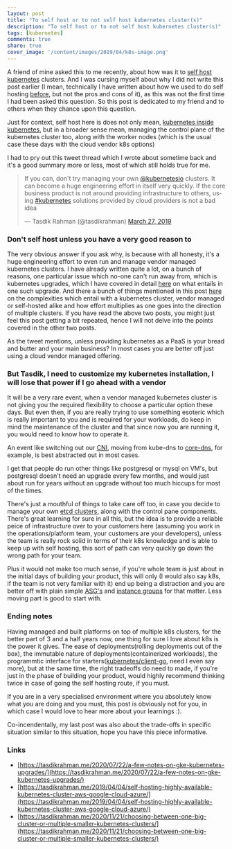 ```yaml
---
layout: post
title: "To self host or to not self host kubernetes cluster(s)"
description: "To self host or to not self host kubernetes cluster(s)"
tags: [kubernetes]
comments: true
share: true
cover_image: '/content/images/2019/04/k8s-image.png'
---
```


A friend of mine asked this to me recently, about how was it to [self host](https://en.wikipedia.org/wiki/Self-hosting) [kubernetes](https://kubernetes.io) clusters. And I was cursing myself about why I did not write this post earlier (I mean, technically I have written about how we used to do self hosting [before](https://tasdikrahman.me/2019/04/04/self-hosting-highly-available-kubernetes-cluster-aws-google-cloud-azure/), but not the pros and cons of it), as this was not the first time I had been asked this question. So this post is dedicated to my friend and to others when they chance upon this question.

Just for context, self host here is does not only mean, [kubernetes inside kubernetes](https://tasdikrahman.me/2019/04/04/self-hosting-highly-available-kubernetes-cluster-aws-google-cloud-azure/), but in a broader sense mean, managing the control plane of the kubernetes cluster too, along with the worker nodes (which is the usual case these days with the cloud vendor k8s options)

I had to pry out this tweet thread which I wrote about sometime back and it's a good summary more or less, most of which still holds true for me.

<blockquote class="twitter-tweet"><p lang="en" dir="ltr">If you can, don&#39;t try managing your own <a href="https://twitter.com/kubernetesio?ref_src=twsrc%5Etfw">@kubernetesio</a> clusters. It can become a huge engineering effort in itself very quickly. If the core business product is not around providing infrastructure to others, using <a href="https://twitter.com/hashtag/kubernetes?src=hash&amp;ref_src=twsrc%5Etfw">#kubernetes</a> solutions provided by cloud providers is not a bad idea</p>&mdash; Tasdik Rahman (@tasdikrahman) <a href="https://twitter.com/tasdikrahman/status/1110927284926447617?ref_src=twsrc%5Etfw">March 27, 2019</a></blockquote> <script async src="https://platform.twitter.com/widgets.js" charset="utf-8"></script>

### Don't self host unless you have a very good reason to

The very obvious answer if you ask why, is because with all honesty, it's a huge engineering effort to even run and manage vendor managed kubernetes clusters. I have already written quite a lot, on a bunch of reasons, one particular issue which no-one can't run away from, which is kubernetes upgrades, which I have covered in detail [here](https://tasdikrahman.me/2020/07/22/a-few-notes-on-gke-kubernetes-upgrades/) on what entails in one such upgrade. And there a bunch of things mentioned in this post [here](https://tasdikrahman.me/2020/11/21/choosing-between-one-big-cluster-or-multiple-smaller-kubernetes-clusters/) on the complexities which entail with a kubernetes cluster, vendor managed or self-hosted alike and how effort multiplies as one goes into the direction of multiple clusters. If you have read the above two posts, you might just feel this post getting a bit repeated, hence I will not delve into the points covered in the other two posts.

As the tweet mentions, unless providing kubernetes as a PaaS is your bread and butter and your main business? In most cases you are better off just using a cloud vendor managed offering.

### But Tasdik, I need to customize my kubernetes installation, I will lose that power if I go ahead with a vendor

It will be a very rare event, when a vendor managed kubernetes cluster is not giving you the required flexibility to choose a particular option these days. But even then, if you are really trying to use something esoteric which is really important to you and is required for your workloads, do keep in mind the maintenance of the cluster and that since now you are running it, you would need to know how to operate it.

An event like switching out our [CNI](https://chrislovecnm.com/kubernetes/cni/choosing-a-cni-provider/), moving from kube-dns to [core-dns](https://kubernetes.io/docs/tasks/administer-cluster/coredns/), for example, is best abstracted out in most cases.

I get that people do run other things like postgresql or mysql on VM's, but postgresql doesn't need an upgrade every few months, and would just about run for years without an upgrade without too much hiccups for most of the times.

There's just a mouthful of things to take care off too, in case you decide to manage your own [etcd clusters](https://kubernetes.io/docs/tasks/administer-cluster/configure-upgrade-etcd/), along with the control pane components. There's great learning for sure in all this, but the idea is to provide a reliable peice of infrastructure over to your customers here (assuming you work in the operations/platform team, your customers are your developers), unless the team is really rock solid in terms of their k8s knowledge and is able to keep up with self hosting, this sort of path can very quickly go down the wrong path for your team.

Plus it would not make too much sense, if you're whole team is just about in the initial days of building your product, this will only (I would also say k8s, if the team is not very familiar with it) end up being a distraction and you are better off with plain simple [ASG's](https://docs.aws.amazon.com/autoscaling/ec2/userguide/AutoScalingGroup.html) and [instance groups](https://cloud.google.com/compute/docs/instance-groups) for that matter. Less moving part is good to start with.

### Ending notes

Having managed and built platforms on top of multiple k8s clusters, for the better part of 3 and a half years now, one thing for sure I love about k8s is the power it gives. The ease of deployments(rolling deployments out of the box), the immutable nature of deployments(containerized workloads), the programmtic interface for starters([kubernetes/client-go](https://github.com/kubernetes/client-go), need I even say more), but at the same time, the right tradeoffs do need to made, if you're just in the phase of building your product, would highly recommend thinking twice in case of going the self hosting route, if you must.

If you are in a very specialised environment where you absolutely know what you are doing and you must, this post is obviously not for you, in which case I would love to hear more about your learnings :).

Co-incendentally, my last post was also about the trade-offs in specific situation similar to this situation, hope you have this piece informative.
### Links

- [https://tasdikrahman.me/2020/07/22/a-few-notes-on-gke-kubernetes-upgrades/](https://tasdikrahman.me/2020/07/22/a-few-notes-on-gke-kubernetes-upgrades/)
- [https://tasdikrahman.me/2019/04/04/self-hosting-highly-available-kubernetes-cluster-aws-google-cloud-azure/](https://tasdikrahman.me/2019/04/04/self-hosting-highly-available-kubernetes-cluster-aws-google-cloud-azure/)
- [https://tasdikrahman.me/2020/11/21/choosing-between-one-big-cluster-or-multiple-smaller-kubernetes-clusters/](https://tasdikrahman.me/2020/11/21/choosing-between-one-big-cluster-or-multiple-smaller-kubernetes-clusters/)
